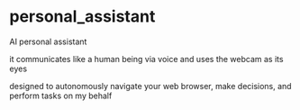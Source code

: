 # personal_assistant
AI personal assistant

it communicates like a human being via voice and uses the webcam as its eyes

designed to autonomously navigate your web browser, make decisions, and perform tasks on my behalf
